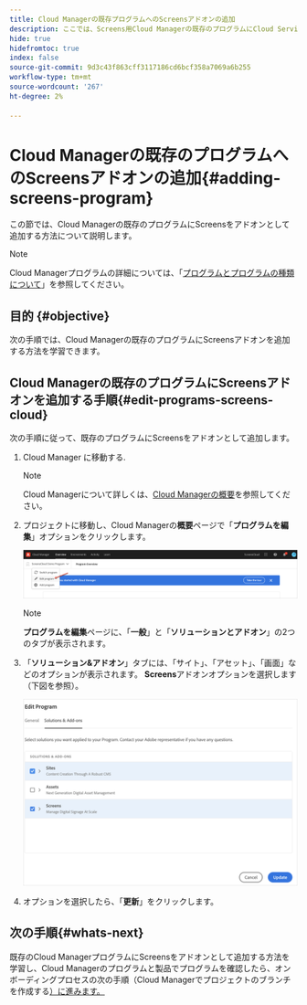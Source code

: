 ```yaml
---
title: Cloud Managerの既存プログラムへのScreensアドオンの追加
description: ここでは、Screens用Cloud Managerの既存のプログラムにCloud ServiceとしてScreensアドオンを追加する方法について説明します。
hide: true
hidefromtoc: true
index: false
source-git-commit: 9d3c43f863cff3117186cd6bcf358a7069a6b255
workflow-type: tm+mt
source-wordcount: '267'
ht-degree: 2%

---
```



# Cloud Managerの既存のプログラムへのScreensアドオンの追加{#adding-screens-program}

この節では、Cloud Managerの既存のプログラムにScreensをアドオンとして追加する方法について説明します。

>[!NOTE]
>Cloud Managerプログラムの詳細については、「[プログラムとプログラムの種類について](https://experienceleague.adobe.com/docs/experience-manager-cloud-service/onboarding/getting-access/understand-program-types.html?lang=en)」を参照してください。

## 目的 {#objective}

次の手順では、Cloud Managerの既存のプログラムにScreensアドオンを追加する方法を学習できます。

## Cloud Managerの既存のプログラムにScreensアドオンを追加する手順{#edit-programs-screens-cloud}

次の手順に従って、既存のプログラムにScreensをアドオンとして追加します。

1. Cloud Manager に移動する.

   >[!NOTE]
   >Cloud Managerについて詳しくは、[Cloud Managerの概要](https://experienceleague.adobe.com/docs/experience-manager-cloud-service/onboarding/onboarding-concepts/cloud-manager-introduction.html?lang=en)を参照してください。

1. プロジェクトに移動し、Cloud Managerの&#x200B;**概要**&#x200B;ページで「**プログラムを編集**」オプションをクリックします。

   ![画像](/help/screens-cloud/assets/onboarding/add-onexisting1.png)

   >[!NOTE]
   >**プログラムを編集**&#x200B;ページに、「**一般**」と「**ソリューションとアドオン**」の2つのタブが表示されます。

1. 「**ソリューション&amp;アドオン**」タブには、「サイト」、「アセット」、「画面」などのオプションが表示されます。 **Screens**&#x200B;アドオンオプションを選択します（下図を参照）。

   ![画像](/help/screens-cloud/assets/onboarding/add-onexisting2.png)

1. オプションを選択したら、「**更新**」をクリックします。

## 次の手順{#whats-next}

既存のCloud ManagerプログラムにScreensをアドオンとして追加する方法を学習し、Cloud Managerのプログラムと製品でプログラムを確認したら、オンボーディングプロセスの次の手順（Cloud Managerでプロジェクトのブランチを作成する[）に進みます。](/help/screens-cloud/onboarding-screens-cloud/creating-a-branch.md)